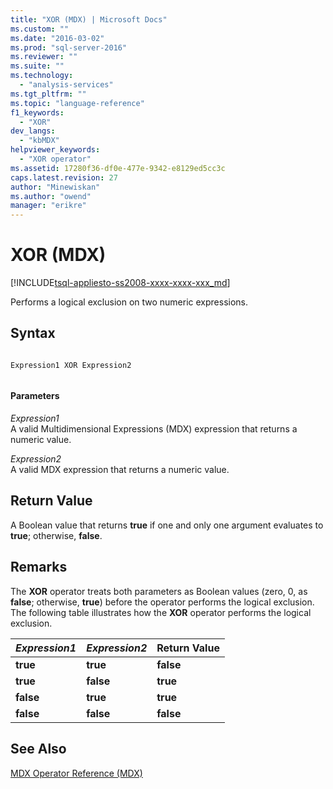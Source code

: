 ```yaml
---
title: "XOR (MDX) | Microsoft Docs"
ms.custom: ""
ms.date: "2016-03-02"
ms.prod: "sql-server-2016"
ms.reviewer: ""
ms.suite: ""
ms.technology: 
  - "analysis-services"
ms.tgt_pltfrm: ""
ms.topic: "language-reference"
f1_keywords: 
  - "XOR"
dev_langs: 
  - "kbMDX"
helpviewer_keywords: 
  - "XOR operator"
ms.assetid: 17280f36-df0e-477e-9342-e8129ed5cc3c
caps.latest.revision: 27
author: "Minewiskan"
ms.author: "owend"
manager: "erikre"
---
```

# XOR (MDX)
[!INCLUDE[tsql-appliesto-ss2008-xxxx-xxxx-xxx_md](../includes/tsql-appliesto-ss2008-xxxx-xxxx-xxx-md.md)]

  Performs a logical exclusion on two numeric expressions.  
  
## Syntax  
  
```  
  
Expression1 XOR Expression2  
  
```  
  
#### Parameters  
 *Expression1*  
 A valid Multidimensional Expressions (MDX) expression that returns a numeric value.  
  
 *Expression2*  
 A valid MDX expression that returns a numeric value.  
  
## Return Value  
 A Boolean value that returns **true** if one and only one argument evaluates to **true**; otherwise, **false**.  
  
## Remarks  
 The **XOR** operator treats both parameters as Boolean values (zero, 0, as **false**; otherwise, **true**) before the operator performs the logical exclusion. The following table illustrates how the **XOR** operator performs the logical exclusion.  
  
|*Expression1*|*Expression2*|Return Value|  
|-------------------|-------------------|------------------|  
|**true**|**true**|**false**|  
|**true**|**false**|**true**|  
|**false**|**true**|**true**|  
|**false**|**false**|**false**|  
  
## See Also  
 [MDX Operator Reference &#40;MDX&#41;](../mdx/mdx-operator-reference-mdx.md)  
  
  